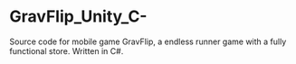 # GravFlip_Unity_C-
Source code for mobile game GravFlip, a endless runner game with a fully functional store. Written in C#.
